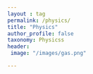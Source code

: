 ```yaml
---
layout : tag
permalink: /physics/
title: "Physics"
author_profile: false
taxonomy: Physicss
header:
 image: "/images/gas.png"

---
```

